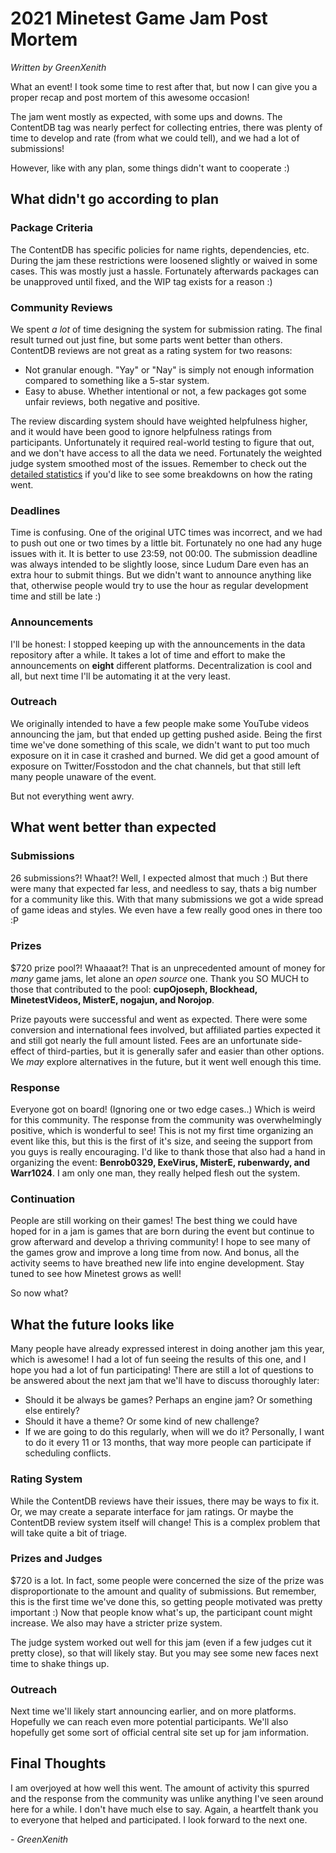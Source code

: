 # 2021 Minetest Game Jam Post Mortem
_Written by GreenXenith_

What an event! I took some time to rest after that, but now I can give you a proper recap and post mortem of this awesome occasion!

The jam went mostly as expected, with some ups and downs. The ContentDB tag was nearly perfect for collecting entries, there was plenty of time to develop and rate (from what we could tell), and we had a lot of submissions!

However, like with any plan, some things didn't want to cooperate :)

## What didn't go according to plan
### Package Criteria
The ContentDB has specific policies for name rights, dependencies, etc. During the jam these restrictions were loosened slightly or waived in some cases. This was mostly just a hassle. Fortunately afterwards packages can be unapproved until fixed, and the WIP tag exists for a reason :)

### Community Reviews
We spent _a lot_ of time designing the system for submission rating. The final result turned out just fine, but some parts went better than others. ContentDB reviews are not great as a rating system for two reasons:
* Not granular enough. "Yay" or "Nay" is simply not enough information compared to something like a 5-star system.
* Easy to abuse. Whether intentional or not, a few packages got some unfair reviews, both negative and positive.

The review discarding system should have weighted helpfulness higher, and it would have been good to ignore helpfulness ratings from participants. Unfortunately it required real-world testing to figure that out, and we don't have access to all the data we need. Fortunately the weighted judge system smoothed most of the issues. Remember to check out the [detailed statistics](RESULTS.md) if you'd like to see some breakdowns on how the rating went.

### Deadlines
Time is confusing. One of the original UTC times was incorrect, and we had to push out one or two times by a little bit. Fortunately no one had any huge issues with it. It is better to use 23:59, not 00:00. The submission deadline was always intended to be slightly loose, since Ludum Dare even has an extra hour to submit things. But we didn't want to announce anything like that, otherwise people would try to use the hour as regular development time and still be late :)

### Announcements
I'll be honest: I stopped keeping up with the announcements in the data repository after a while. It takes a lot of time and effort to make the announcements on **eight** different platforms. Decentralization is cool and all, but next time I'll be automating it at the very least.

### Outreach
We originally intended to have a few people make some YouTube videos announcing the jam, but that ended up getting pushed aside. Being the first time we've done something of this scale, we didn't want to put too much exposure on it in case it crashed and burned. We did get a good amount of exposure on Twitter/Fosstodon and the chat channels, but that still left many people unaware of the event.

But not everything went awry.

## What went better than expected
### Submissions
26 submissions?! Whaat?! Well, I expected almost that much :) But there were many that expected far less, and needless to say, thats a big number for a community like this. With that many submissions we got a wide spread of game ideas and styles. We even have a few really good ones in there too :P

### Prizes
$720 prize pool?! Whaaaat?! That is an unprecedented amount of money for _many_ game jams, let alone an _open source_ one. Thank you SO MUCH to those that contributed to the pool: **cupOjoseph, Blockhead, MinetestVideos, MisterE, nogajun, and Norojop**.  

Prize payouts were successful and went as expected. There were some conversion and international fees involved, but affiliated parties expected it and still got nearly the full amount listed. Fees are an unfortunate side-effect of third-parties, but it is generally safer and easier than other options. We _may_ explore alternatives in the future, but it went well enough this time.

### Response
Everyone got on board! (Ignoring one or two edge cases..) Which is weird for this community. The response from the community was overwhelmingly positive, which is wonderful to see! This is not my first time organizing an event like this, but this is the first of it's size, and seeing the support from you guys is really encouraging. I'd like to thank those that also had a hand in organizing the event: **Benrob0329, ExeVirus, MisterE, rubenwardy, and Warr1024**. I am only one man, they really helped flesh out the system.

### Continuation
People are still working on their games! The best thing we could have hoped for in a jam is games that are born during the event but continue to grow afterward and develop a thriving community! I hope to see many of the games grow and improve a long time from now. And bonus, all the activity seems to have breathed new life into engine development. Stay tuned to see how Minetest grows as well!  

So now what?

## What the future looks like
Many people have already expressed interest in doing another jam this year, which is awesome! I had a lot of fun seeing the results of this one, and I hope you had a lot of fun participating! There are still a lot of questions to be answered about the next jam that we'll have to discuss thoroughly later:
* Should it be always be games? Perhaps an engine jam? Or something else entirely?
* Should it have a theme? Or some kind of new challenge?
* If we are going to do this regularly, when will we do it? Personally, I want to do it every 11 or 13 months, that way more people can participate if scheduling conflicts.

### Rating System
While the ContentDB reviews have their issues, there may be ways to fix it. Or, we may create a separate interface for jam ratings. Or maybe the ContentDB review system itself will change! This is a complex problem that will take quite a bit of triage.

### Prizes and Judges
$720 is a lot. In fact, some people were concerned the size of the prize was disproportionate to the amount and quality of submissions. But remember, this is the first time we've done this, so getting people motivated was pretty important :) Now that people know what's up, the participant count might increase. We also may have a stricter prize system.  

The judge system worked out well for this jam (even if a few judges cut it pretty close), so that will likely stay. But you may see some new faces next time to shake things up.

### Outreach
Next time we'll likely start announcing earlier, and on more platforms. Hopefully we can reach even more potential participants. We'll also hopefully get some sort of official central site set up for jam information.

## Final Thoughts
I am overjoyed at how well this went. The amount of activity this spurred and the response from the community was unlike anything I've seen around here for a while. I don't have much else to say. Again, a heartfelt thank you to everyone that helped and participated. I look forward to the next one.

_- GreenXenith_

